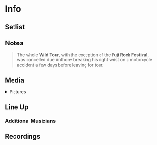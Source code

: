 # Info

## Setlist

## Notes

> The whole **Wild Tour**, with the exception of the **Fuji Rock Festival**, was cancelled due Anthony breaking his right wrist on a motorcycle accident a few days before leaving for tour.

## Media 

<details>
  <summary>Pictures</summary>
  <!--<img alt="Setlist" title="Setlist" src="_.jpg" height="200" />
  <img alt="Clipping" title="Clipping" src="_.jpg" height="200" />
  <img alt="Flyer" title="Flyer" src="_.jpg" height="200" />-->
</details>

## Line Up

### Additional Musicians

## Recordings

